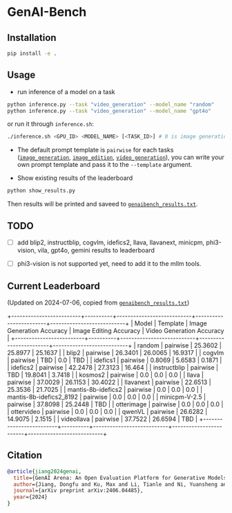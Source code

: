 # GenAI-Bench
## Installation
```bash
pip install -e .
```

## Usage

- run inference of a model on a task
```bash
python inference.py --task "video_generation" --model_name "random"
python inference.py --task "video_generation" --model_name "gpt4o"
```

or run it through `inference.sh`:
```bash
./inference.sh <GPU_ID> <MODEL_NAME> [<TASK_ID>] # 0 is image generation, 1 is image edition, 2 is video generation 
```

- The default prompt template is `pairwise` for each tasks ([`image_generation`](./genaibench/templates/image_generation/pairwise.txt), [`image_edition`](./genaibench/templates/image_edition/pairwise.txt), [`video_generation`](./genaibench/templates/video_generation/pairwise.txt)), you can write your own prompt template and pass it to the `--template` argument.

- Show existing results of the leaderboard
```bash
python show_results.py
```
Then results will be printed and saveed to [`genaibench_results.txt`](./genaibench_results.txt).


## TODO
- [ ] add blip2, instructblip, cogvlm, idefics2, llava, llavanext, minicpm, phi3-vision, vila, gpt4o, gemini results to leaderboard
- [ ] phi3-vision is not supported yet, need to add it to the mllm tools.


## Current Leaderboard 
(Updated on 2024-07-06, copied from [`genaibench_results.txt`](./genaibench_results.txt))

+-------------------------+----------+---------------------------+------------------------+---------------------------+
|          Model          | Template | Image Generation Accuracy | Image Editing Accuracy | Video Generation Accuracy |
+-------------------------+----------+---------------------------+------------------------+---------------------------+
|          random         | pairwise |          25.3602          |        25.8977         |          25.1637          |
|          blip2          | pairwise |          26.3401          |        26.0065         |          16.9317          |
|          cogvlm         | pairwise |            TBD            |          0.0           |            TBD            |
|         idefics1        | pairwise |           0.8069          |         5.6583         |           0.1871          |
|         idefics2        | pairwise |          42.2478          |        27.3123         |           16.464          |
|       instructblip      | pairwise |            TBD            |        19.8041         |           3.7418          |
|         kosmos2         | pairwise |            0.0            |          0.0           |            0.0            |
|          llava          | pairwise |          37.0029          |        26.1153         |          30.4022          |
|        llavanext        | pairwise |          22.6513          |        25.3536         |          21.7025          |
|    mantis-8b-idefics2   | pairwise |            0.0            |          0.0           |            0.0            |
| mantis-8b-idefics2_8192 | pairwise |            0.0            |          0.0           |            0.0            |
|      minicpm-V-2.5      | pairwise |          37.8098          |        25.2448         |            TBD            |
|        otterimage       | pairwise |            0.0            |          0.0           |            0.0            |
|        ottervideo       | pairwise |            0.0            |          0.0           |            0.0            |
|          qwenVL         | pairwise |          26.6282          |        14.9075         |           2.1515          |
|        videollava       | pairwise |          37.7522          |        26.6594         |            TBD            |
+-------------------------+----------+---------------------------+------------------------+---------------------------+








## Citation
```bibtex
@article{jiang2024genai,
  title={GenAI Arena: An Open Evaluation Platform for Generative Models},
  author={Jiang, Dongfu and Ku, Max and Li, Tianle and Ni, Yuansheng and Sun, Shizhuo and Fan, Rongqi and Chen, Wenhu},
  journal={arXiv preprint arXiv:2406.04485},
  year={2024}
}
```